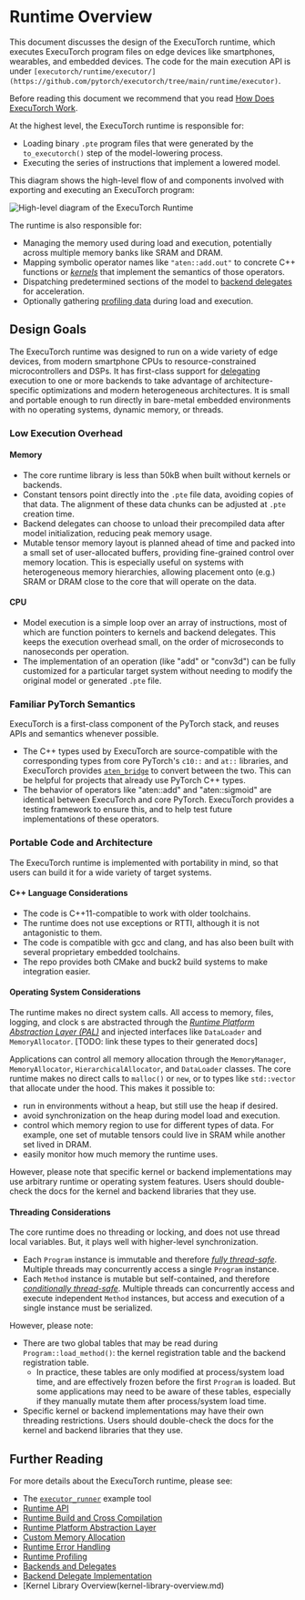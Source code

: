 # Runtime Overview

This document discusses the design of the ExecuTorch runtime, which executes
ExecuTorch program files on edge devices like smartphones, wearables, and
embedded devices. The code for the main execution API is under
`[executorch/runtime/executor/](https://github.com/pytorch/executorch/tree/main/runtime/executor)`.

Before reading this document we recommend that you read [How Does ExecuTorch
Work](intro-how-it-works.md).

At the highest level, the ExecuTorch runtime is responsible for:

* Loading binary `.pte` program files that were generated by the
  `to_executorch()` step of the model-lowering process.
* Executing the series of instructions that implement a lowered model.

This diagram shows the high-level flow of and components involved with exporting
and executing an ExecuTorch program:

![High-level diagram of the ExecuTorch
Runtime](/_static/img/runtime-overview-high-level.png)

The runtime is also responsible for:

* Managing the memory used during load and execution, potentially across
  multiple memory banks like SRAM and DRAM.
* Mapping symbolic operator names like `"aten::add.out"` to concrete C++
  functions or [_kernels_](kernel-library-overview.md) that implement the
  semantics of those operators.
* Dispatching predetermined sections of the model to [backend
  delegates](compiler-delegate-and-partitioner.md) for acceleration.
* Optionally gathering [profiling data](sdk-profiling.md) during load and
  execution.

## Design Goals

The ExecuTorch runtime was designed to run on a wide variety of edge devices,
from modern smartphone CPUs to resource-constrained microcontrollers and DSPs.
It has first-class support for
[delegating](compiler-delegate-and-partitioner.md) execution to one or more
backends to take advantage of architecture-specific optimizations and modern
heterogeneous architectures. It is small and portable enough to run directly in
bare-metal embedded environments with no operating systems, dynamic memory, or
threads.

### Low Execution Overhead

#### Memory

* The core runtime library is less than 50kB when built without kernels or
  backends.
* Constant tensors point directly into the `.pte` file data, avoiding copies of
  that data. The alignment of these data chunks can be adjusted at `.pte`
  creation time.
* Backend delegates can choose to unload their precompiled data after model
  initialization, reducing peak memory usage.
* Mutable tensor memory layout is planned ahead of time and packed into a small
  set of user-allocated buffers, providing fine-grained control over memory
  location. This is especially useful on systems with heterogeneous memory
  hierarchies, allowing placement onto (e.g.) SRAM or DRAM close to the core
  that will operate on the data.

#### CPU

* Model execution is a simple loop over an array of instructions, most of which
  are function pointers to kernels and backend delegates. This keeps the
  execution overhead small, on the order of microseconds to nanoseconds per
  operation.
* The implementation of an operation (like "add" or "conv3d") can be fully
  customized for a particular target system without needing to modify the
  original model or generated `.pte` file.

### Familiar PyTorch Semantics

ExecuTorch is a first-class component of the PyTorch stack, and reuses APIs and
semantics whenever possible.

* The C++ types used by ExecuTorch are source-compatible with the corresponding
  types from core PyTorch's `c10::` and `at::` libraries, and ExecuTorch
  provides
  [`aten_bridge`](https://github.com/pytorch/executorch/blob/main/extension/aten_util/aten_bridge.h)
  to convert between the two. This can be helpful for projects that already use
  PyTorch C++ types.
* The behavior of operators like "aten::add" and "aten::sigmoid" are identical
  between ExecuTorch and core PyTorch. ExecuTorch provides a testing framework
  to ensure this, and to help test future implementations of these operators.

### Portable Code and Architecture

The ExecuTorch runtime is implemented with portability in mind, so that users
can build it for a wide variety of target systems.

#### C++ Language Considerations

* The code is C++11-compatible to work with older toolchains.
* The runtime does not use exceptions or RTTI, although it is not antagonistic
  to them.
* The code is compatible with gcc and clang, and has also been built with
  several proprietary embedded toolchains.
* The repo provides both CMake and buck2 build systems to make integration
  easier.

#### Operating System Considerations

The runtime makes no direct system calls. All access to memory, files, logging,
and clock	s are abstracted through the [_Runtime Platform Abstraction Layer
(PAL)_](runtime-platform-abstraction-layer.md) and injected interfaces like
`DataLoader` and `MemoryAllocator`. [TODO: link these types to their generated
docs]

Applications can control all memory allocation through the `MemoryManager`,
`MemoryAllocator`, `HierarchicalAllocator`, and `DataLoader` classes. The core
runtime makes no direct calls to `malloc()` or `new`, or to types like
`std::vector` that allocate under the hood. This makes it possible to:

* run in environments without a heap, but still use the heap if desired.
* avoid synchronization on the heap during model load and execution.
* control which memory region to use for different types of data. For example,
  one set of mutable tensors could live in SRAM while another set lived in DRAM.
* easily monitor how much memory the runtime uses.

However, please note that specific kernel or backend implementations may use
arbitrary runtime or operating system features. Users should double-check the
docs for the kernel and backend libraries that they use.

#### Threading Considerations

The core runtime does no threading or locking, and does not use thread local
variables. But, it plays well with higher-level synchronization.

* Each `Program` instance is immutable and therefore _[fully
  thread-safe](https://faithlife.codes/blog/2008/03/degrees_of_thread_safety/#thread-safe)_.
  Multiple threads may concurrently access a single `Program` instance.
* Each `Method` instance is mutable but self-contained, and therefore
  _[conditionally
  thread-safe](https://faithlife.codes/blog/2008/03/degrees_of_thread_safety/#conditionally-thread-safe)_.
  Multiple threads can concurrently access and execute independent `Method`
  instances, but access and execution of a single instance must be serialized.

However, please note:

* There are two global tables that may be read during `Program::load_method()`:
  the kernel registration table and the backend registration table.
    * In practice, these tables are only modified at process/system load time,
      and are effectively frozen before the first `Program` is loaded. But some
      applications may need to be aware of these tables, especially if they
      manually mutate them after process/system load time.
* Specific kernel or backend implementations may have their own threading
  restrictions. Users should double-check the docs for the kernel and backend
  libraries that they use.

## Further Reading

For more details about the ExecuTorch runtime, please see:

* The
  [`executor_runner`](https://github.com/pytorch/executorch/blob/main/examples/executor_runner/executor_runner.cpp)
  example tool
* [Runtime API](runtime-api.md)
* [Runtime Build and Cross Compilation](runtime-build-and-cross-compilation.md)
* [Runtime Platform Abstraction Layer](runtime-platform-abstraction-layer.md)
* [Custom Memory Allocation](runtime-custom-memory-allocator.md)
* [Runtime Error Handling](runtime-error-handling.md)
* [Runtime Profiling](sdk-profiling.md)
* [Backends and Delegates](compiler-delegate-and-partitioner.md)
* [Backend Delegate Implementation](runtime-backend-delegate-implementation-and-linking.md)
* [Kernel Library Overview(kernel-library-overview.md)
